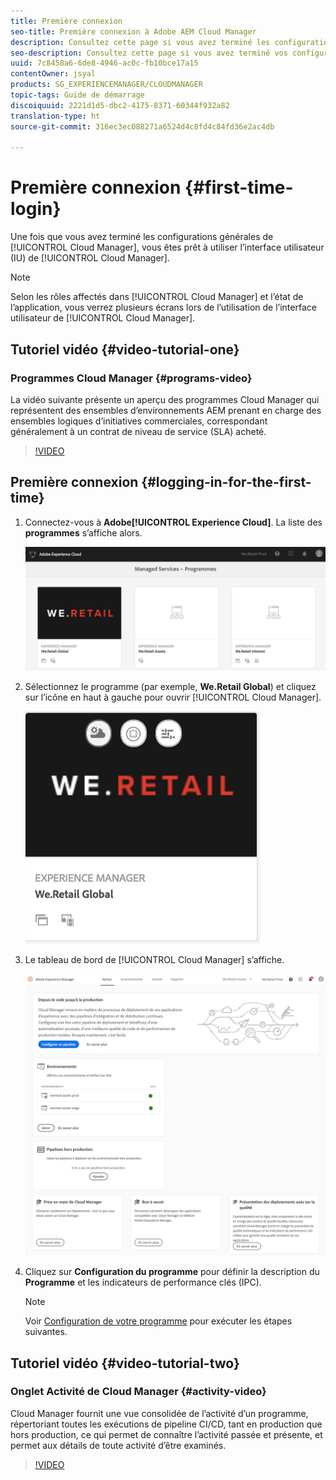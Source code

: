 ```yaml
---
title: Première connexion
seo-title: Première connexion à Adobe AEM Cloud Manager
description: Consultez cette page si vous avez terminé les configurations générales et que vous êtes prêt à utiliser Cloud Manager pour la première fois.
seo-description: Consultez cette page si vous avez terminé vos configurations générales et que vous êtes prêt à utiliser Adobe AEM Cloud Manager pour la première fois.
uuid: 7c8458a6-6de8-4946-ac0c-fb10bce17a15
contentOwner: jsyal
products: SG_EXPERIENCEMANAGER/CLOUDMANAGER
topic-tags: Guide de démarrage
discoiquuid: 2221d1d5-dbc2-4175-8371-60344f932a82
translation-type: ht
source-git-commit: 316ec3ec088271a6524d4c8fd4c84fd36e2ac4db

---
```



# Première connexion {#first-time-login}

Une fois que vous avez terminé les configurations générales de [!UICONTROL Cloud Manager], vous êtes prêt à utiliser l’interface utilisateur (IU) de [!UICONTROL Cloud Manager].

>[!NOTE]
>
>Selon les rôles affectés dans [!UICONTROL Cloud Manager] et l’état de l’application, vous verrez plusieurs écrans lors de l’utilisation de l’interface utilisateur de [!UICONTROL Cloud Manager].

## Tutoriel vidéo {#video-tutorial-one}

### Programmes Cloud Manager {#programs-video}

La vidéo suivante présente un aperçu des programmes Cloud Manager qui représentent des ensembles d’environnements AEM prenant en charge des ensembles logiques d’initiatives commerciales, correspondant généralement à un contrat de niveau de service (SLA) acheté.

>[!VIDEO](https://video.tv.adobe.com/v/26313/?captions=fre_fr)

## Première connexion {#logging-in-for-the-first-time}

1. Connectez-vous à **Adobe[!UICONTROL Experience Cloud]**. La liste des **programmes** s’affiche alors.

   ![](assets/screen_shot_2018-06-04at120643pm.png)

1. Sélectionnez le programme (par exemple, **We.Retail Global**) et cliquez sur l’icône en haut à gauche pour ouvrir [!UICONTROL Cloud Manager].

   ![](assets/screen_shot_2018-06-04at12611pm.png)

1. Le tableau de bord de [!UICONTROL Cloud Manager] s’affiche.

   ![](assets/FirstLogin1.png)

1. Cliquez sur **Configuration du programme** pour définir la description du **Programme** et les indicateurs de performance clés (IPC).

   >[!NOTE]
   >
   >Voir [Configuration de votre programme](https://helpx.adobe.com/experience-manager/cloud-manager/using/setting-up-program.html) pour exécuter les étapes suivantes.

## Tutoriel vidéo {#video-tutorial-two}

### Onglet Activité de Cloud Manager {#activity-video}

Cloud Manager fournit une vue consolidée de l’activité d’un programme, répertoriant toutes les exécutions de pipeline CI/CD, tant en production que hors production, ce qui permet de connaître l’activité passée et présente, et permet aux détails de toute activité d’être examinés.

>[!VIDEO](https://video.tv.adobe.com/v/26313/?captions=fre_fr)